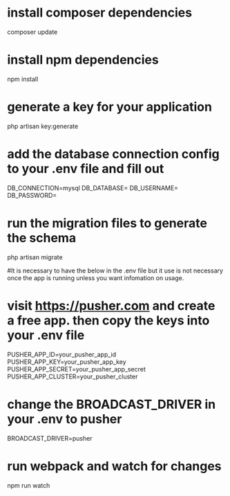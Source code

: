 
# install composer dependencies
composer update

# install npm dependencies
npm install

# generate a key for your application
php artisan key:generate

# add the database connection config to your .env file and fill out
DB_CONNECTION=mysql
DB_DATABASE=
DB_USERNAME=
DB_PASSWORD=

# run the migration files to generate the schema
php artisan migrate



#It is necessary to have the below in the .env file but it use is not necessary once the app is running unless you want infomation on usage.

# visit https://pusher.com and create a free app. then copy the keys into your .env file
PUSHER_APP_ID=your_pusher_app_id
PUSHER_APP_KEY=your_pusher_app_key
PUSHER_APP_SECRET=your_pusher_app_secret
PUSHER_APP_CLUSTER=your_pusher_cluster

# change the BROADCAST_DRIVER in your .env to pusher
BROADCAST_DRIVER=pusher

# run webpack and watch for changes
npm run watch

